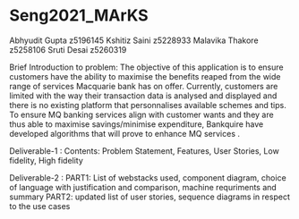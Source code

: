 # Seng2021_MArKS

Abhyudit Gupta   z5196145
Kshitiz Saini    z5228933
Malavika Thakore z5258106
Sruti Desai      z5260319


Brief Introduction to problem: The objective of this application is to ensure customers have the ability to maximise the benefits reaped from the wide range of services Macquarie bank has on offer. Currently, customers are limited with the way their transaction data is analysed and displayed and there is no existing platform that personnalises available schemes and tips. To ensure MQ banking services align with customer wants and they are thus able to maximise savings/minimise expenditure, Bankquire have developed algorithms that will prove to enhance MQ services .





Deliverable-1 : Contents: Problem Statement, Features, User Stories, Low fidelity, High fidelity


Deliverable-2 : PART1: List of webstacks used, component diagram, choice of language with justification and comparison, machine requriments                         and summary
                PART2: updated list of user stories, sequence diagrams in respect to the use cases
